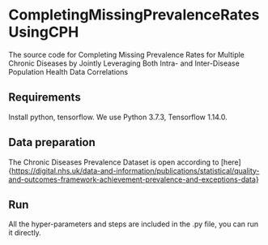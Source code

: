 # CompletingMissingPrevalenceRatesUsingCPH
The source code for Completing Missing Prevalence Rates for Multiple Chronic Diseases by Jointly Leveraging Both Intra- and Inter-Disease Population Health Data Correlations

## Requirements
Install python, tensorflow. We use Python 3.7.3, Tensorflow 1.14.0.

## Data preparation
The Chronic Diseases Prevalence Dataset is open according to [here]{https://digital.nhs.uk/data-and-information/publications/statistical/quality-and-outcomes-framework-achievement-prevalence-and-exceptions-data}

## Run
All the hyper-parameters and steps are included in the .py file, you can run it directly.
